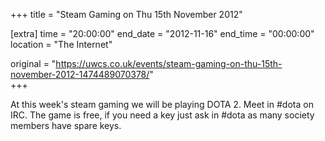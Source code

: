 +++
title = "Steam Gaming on Thu 15th November 2012"

[extra]
time = "20:00:00"
end_date = "2012-11-16"
end_time = "00:00:00"
location = "The Internet"

original = "https://uwcs.co.uk/events/steam-gaming-on-thu-15th-november-2012-1474489070378/"    
+++

At this week's steam gaming we will be playing DOTA 2. Meet in \#dota on IRC. The game is free, if you need a key just ask in \#dota as many society members have spare keys.

